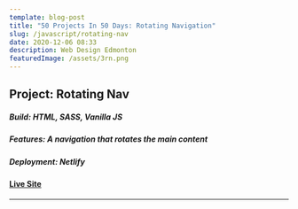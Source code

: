 ```yaml
---
template: blog-post
title: "50 Projects In 50 Days: Rotating Navigation"
slug: /javascript/rotating-nav
date: 2020-12-06 08:33
description: Web Design Edmonton
featuredImage: /assets/3rn.png
---
```

## Project: Rotating Nav

##### Build: HTML, SASS, Vanilla JS

##### Features: A navigation that rotates the main content

##### Deployment: Netlify

#### [Live Site](https://50-projects-in-50-days.netlify.app/rotating-nav/)

- - -